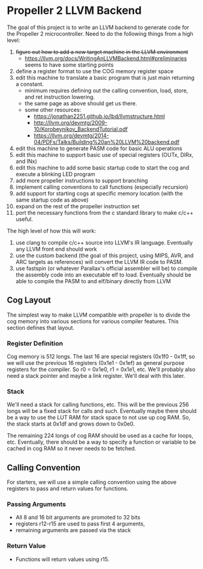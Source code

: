 # Propeller 2 LLVM Backend

The goal of this project is to write an LLVM backend to generate code for the Propeller 2 microcontroller. Need to do the following things from a high level:

1. ~~figure out how to add a new target machine in the LLVM environment~~
    - https://llvm.org/docs/WritingAnLLVMBackend.html#preliminaries seems to have some starting points
1. define a register format to use the COG memory register space
1. edit this machine to translate a basic program that is just main returning a constant.
    - minimum requires defining out the calling convention, load, store, and ret instruction lowering.
    - the same page as above should get us there.
    - some other resources:
        - https://jonathan2251.github.io/lbd/llvmstructure.html
        - http://llvm.org/devmtg/2009-10/Korobeynikov_BackendTutorial.pdf
        - https://llvm.org/devmtg/2014-04/PDFs/Talks/Building%20an%20LLVM%20backend.pdf
1. edit this machine to generate PASM code for basic ALU operations
1. edit this machine to support basic use of special registers (OUTx, DIRx, and INx)
1. edit this machine to add some basic startup code to start the cog and execute a blinking LED program
1. add more propeller instructions to support branching
1. implement calling conventions to call functions (especially recursion)
1. add support for starting cogs at specific memory location (with the same startup code as above)
1. expand on the rest of the propeller instruction set
1. port the necessary functions from the c standard library to make c/c++ useful.

The high level of how this will work: 
1. use clang to compile c/c++ source into LLVM's IR language. Eventually any LLVM front end should work
1. use the custom backend (the goal of this project, using MIPS, AVR, and ARC targets as references) will convert the LLVM IR code to PASM. 
1. use fastspin (or whatever Parallax's official assembler will be) to compile the assembly code into an executable elf to load. Eventually should be able to compile the PASM to and elf/binary directly from LLVM

## Cog Layout
The simplest way to make LLVM compatible with propeller is to divide the cog memory into various sections for various compiler features. This section defines that layout.

### Register Definition
Cog memory is 512 longs. The last 16 are special registers (0x1f0 - 0x1ff, so we will use the previous 16 registers (0x1e1 - 0x1ef) as general purpose registers for the compiler. So r0 = 0x1e0, r1 = 0x1e1, etc. We'll probably also need a stack pointer and maybe a link register. We'll deal with this later. 

### Stack
We'll need a stack for calling functions, etc. This will be the previous 256 longs will be a fixed stack for calls and such. Eventually maybe there should be a way to use the LUT RAM for stack space to not use up cog RAM. So, the stack starts at 0x1df and grows down to 0x0e0.

The remaining 224 longs of cog RAM should be used as a cache for loops, etc. Eventually, there should be a way to specify a function or variable to be cached in cog RAM so it never needs to be fetched. 

## Calling Convention
For starters, we will use a simple calling convention using the above registers to pass and return values for functions.

### Passing Arguments
- All 8 and 16 bit arguments are promoted to 32 bits
- registers r12-r15 are used to pass first 4 arguments, 
- remaining arguments are passed via the stack

### Return Value
- Functions will return values using r15.
